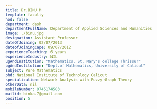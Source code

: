 ```yaml
---
title: Dr.BINU M
template: faculty
hod: false
department: dash
departmentFullName: Department of Applied Sciences and Humanities
image: ./binu.jpg
designation: Assistant Professor
dateOfJoining: 02/07/2013
dateofJoiningCape: 09/07/2012
experienceTeaching: 6 years
experienceIndustry: NIL
ugAndInstitution: "Mathematics, St. Mary's college Thrissur"
pgAndInstitution: "Dept.of Mathematics, University of Calicut"
subject: Pure Mathematics
phd: National Institute of Technology Calicut
specialization: Network Analysis with Fuzzy Graph Theory
otherData: nil
mobileNumber: 9745174583
mailid: binka.7@gmail.com
position: 5
---
```

